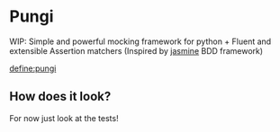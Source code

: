 Pungi
=====

WIP: Simple and powerful mocking framework for python + Fluent and extensible Assertion matchers (Inspired by [jasmine](https://github.com/pivotal/jasmine/wiki/Spies) BDD framework)

[define:pungi](http://www.google.com/search?q=define:pungi)

How does it look?
-----------------

For now just look at the tests!